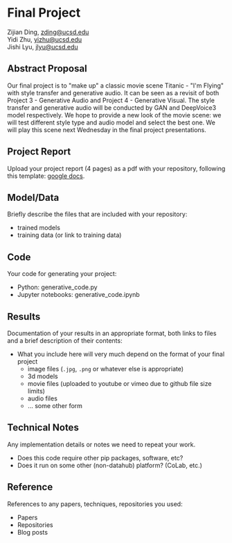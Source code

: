 # Final Project

Zijian Ding, zding@ucsd.edu  
Yidi Zhu, yizhu@ucsd.edu  
Jishi Lyu, jlyu@ucsd.edu  

## Abstract Proposal

Our final project is to "make up" a classic movie scene Titanic - "I'm Flying" with style transfer and generative audio. It can be seen as a revisit of both Project 3 - Generative Audio and Project 4 - Generative Visual. The style transfer and generative audio will be conducted by GAN and DeepVoice3 model respectively. We hope to provide a new look of the movie scene: we will test different style type and audio model and select the best one. We will play this scene next Wednesday in the final project presentations.

## Project Report

Upload your project report (4 pages) as a pdf with your repository, following this template: [google docs](https://docs.google.com/document/d/133H59WZBmH6MlAgFSskFLMQITeIC5d9b2iuzsOfa4E8/edit?usp=sharing).

## Model/Data

Briefly describe the files that are included with your repository:
- trained models
- training data (or link to training data)

## Code

Your code for generating your project:
- Python: generative_code.py
- Jupyter notebooks: generative_code.ipynb

## Results

Documentation of your results in an appropriate format, both links to files and a brief description of their contents:
- What you include here will very much depend on the format of your final project
  - image files (`.jpg`, `.png` or whatever else is appropriate)
  - 3d models
  - movie files (uploaded to youtube or vimeo due to github file size limits)
  - audio files
  - ... some other form

## Technical Notes

Any implementation details or notes we need to repeat your work. 
- Does this code require other pip packages, software, etc?
- Does it run on some other (non-datahub) platform? (CoLab, etc.)

## Reference

References to any papers, techniques, repositories you used:
- Papers
- Repositories
- Blog posts
